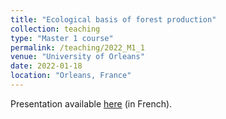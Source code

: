 ```yaml
---
title: "Ecological basis of forest production"
collection: teaching
type: "Master 1 course"
permalink: /teaching/2022_M1_1
venue: "University of Orleans"
date: 2022-01-18
location: "Orleans, France"
---
```


Presentation available [here](/files/Presentation_cours_M1_FMB_bases_prod.pdf) (in French).
